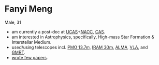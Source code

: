 # Fanyi Meng

Male, 31

- am currently a post-doc at [UCAS](https://english.ucas.ac.cn)+[NAOC](http://english.nao.cas.cn), [CAS](https://english.cas.cn).
- am interested in Astrophysics, specifically, High-mass Star Formation & Interstellar Medium.
- used/using telescopes incl. [PMO 13.7m](http://www.dlh.pmo.cas.cn), [IRAM 30m](https://www.iram-institute.org/EN/30-meter-telescope.php), [ALMA](https://www.almaobservatory.org/en/home/), [VLA](https://public.nrao.edu/telescopes/vla/), and [GMRT](http://www.gmrt.ncra.tifr.res.in).
- [wrote few papers](https://ui.adsabs.harvard.edu/search/filter_database_fq_database=AND&filter_database_fq_database=database%3A%22astronomy%22&fq=%7B!type%3Daqp%20v%3D%24fq_database%7D&fq_database=(database%3A%22astronomy%22)&p_=0&q=%20%20author%3A%22%5EMeng%2C%20Fanyi%22&sort=date%20desc%2C%20bibcode%20desc).
